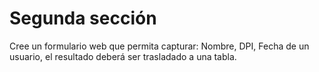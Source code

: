# Segunda sección

Cree un formulario web que permita capturar: Nombre, DPI, Fecha de un usuario, el resultado deberá ser trasladado a una tabla.